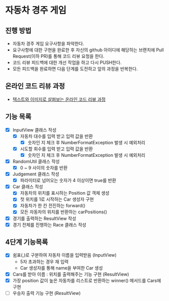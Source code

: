 # 자동차 경주 게임
## 진행 방법
* 자동차 경주 게임 요구사항을 파악한다.
* 요구사항에 대한 구현을 완료한 후 자신의 github 아이디에 해당하는 브랜치에 Pull Request(이하 PR)를 통해 코드 리뷰 요청을 한다.
* 코드 리뷰 피드백에 대한 개선 작업을 하고 다시 PUSH한다.
* 모든 피드백을 완료하면 다음 단계를 도전하고 앞의 과정을 반복한다.

## 온라인 코드 리뷰 과정
* [텍스트와 이미지로 살펴보는 온라인 코드 리뷰 과정](https://github.com/next-step/nextstep-docs/tree/master/codereview)

## 기능 목록
- [X] InputView 클래스 작성
  - [X] 자동차 대수를 입력 받고 입력 값을 반환
    - [X] 숫자인 지 체크 후 NumberFormatException 발생 시 예외처리
  - [X] 시도할 회수를 입력 받고 입력 값을 반환
    - [X] 숫자인 지 체크 후 NumberFormatException 발생 시 예외처리
- [X] RandomUtil 클래스 작성
  - [X] 0 ~ 9 사이의 숫자를 반환
- [X] Judgement 클래스 작성
  - [X] 파라미터로 넘어오는 숫자가 4 이상이면 true를 반환
- [X] Car 클래스 작성
  - [X] 자동차의 위치를 표시하는 Position 값 객체 생성
  - [X] 첫 위치를 1로 시작하는 Car 생성자 구현
  - [X] 자동차가 한 칸 전진하는 forward() 
  - [X] 모든 자동차의 위치를 반환하는 carPositions()
- [X] 경기를 출력하는 ResultView 작성
- [X] 경기 전체를 진행하는 Race 클래스 작성

## 4단계 기능목록
- [X] 쉼표(,)로 구분하여 자동차 이름을 입력받음 (InputView)
  - 5자 초과하는 경우 재 입력
  - Car 생성자를 통해 name을 부여한 Car 생성
- [X] Cars를 받아 이름 : 위치를 출력해주는 기능 구현 (ResultView)
- [X] 가장 position 값이 높은 자동차를 리스트로 반환하는 winner() 메서드를 Cars에 구현
- [ ] 우승자 출력 기능 구현 (ResultView)